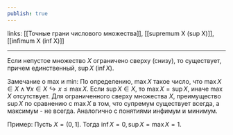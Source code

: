 ```yaml
---
publish: true
---
```

links: [[Точные грани числового множества]], [[supremum X (sup X)]], [[infimum X (inf X)]]

---

Если непустое множество $X$ ограничено сверху (снизу), то существует, причем единственный, $\sup X$ ($\inf X {}$).

Замечание о max и min: По определению, $\max X$ такое число, что $\max X \in X \wedge \forall x \in X \hookrightarrow x \le \max X$. Если $\sup X \in X$, то $\max X = \sup X$, иначе $\max X$ отсутствует. Для ограниченного сверху множества $X$, преимущество $\sup X$ по сравнению с $\max X$ в том, что супремум существует всегда, а максимум - не всегда. Аналогично с понятиями инфимум и минимум.

Пример: Пусть $X = (0, 1]$. Тогда $\inf X = 0, \sup X = \max X = 1$.

